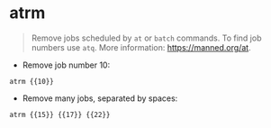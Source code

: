 # atrm

> Remove jobs scheduled by `at` or `batch` commands.
> To find job numbers use `atq`.
> More information: <https://manned.org/at>.

- Remove job number 10:

`atrm {{10}}`

- Remove many jobs, separated by spaces:

`atrm {{15}} {{17}} {{22}}`
